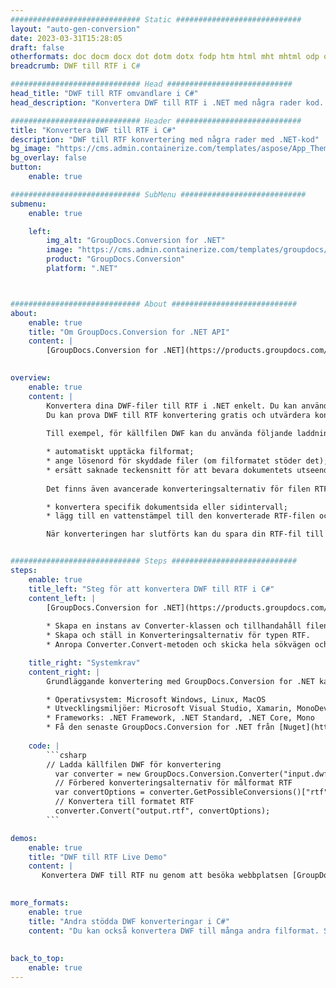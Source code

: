 ```yaml
---
############################# Static ############################
layout: "auto-gen-conversion"
date: 2023-03-31T15:28:05
draft: false
otherformats: doc docm docx dot dotm dotx fodp htm html mht mhtml odp odt otp pot potm potx pps ppsm ppsx ppt pptm pptx rtf
breadcrumb: DWF till RTF i C#

############################# Head ############################
head_title: "DWF till RTF omvandlare i C#"
head_description: "Konvertera DWF till RTF i .NET med några rader kod. Använd GroupDocs Document Conversion API för att konvertera över 160 filformat."

############################# Header ############################
title: "Konvertera DWF till RTF i C#"
description: "DWF till RTF konvertering med några rader med .NET-kod"
bg_image: "https://cms.admin.containerize.com/templates/aspose/App_Themes/V3/images/bg/header1.png"
bg_overlay: false
button:
    enable: true

############################# SubMenu ############################
submenu:
    enable: true

    left:
        img_alt: "GroupDocs.Conversion for .NET"
        image: "https://cms.admin.containerize.com/templates/groupdocs/images/product-logos/90x90-noborder/groupdocs-conversion-net.png"
        product: "GroupDocs.Conversion"
        platform: ".NET"



############################# About ############################
about:
    enable: true
    title: "Om GroupDocs.Conversion for .NET API"
    content: |
        [GroupDocs.Conversion for .NET](https://products.groupdocs.com/conversion/net/) kan användas för att konvertera Microsoft Word, Excel, PowerPoint, PDF, Visio och andra format. GroupDocs.Conversion är ett fristående API som är lämpligt för back-end och interna system där hög prestanda krävs. Det beror inte på någon programvara som Microsoft eller Open Office.
    

overview:
    enable: true
    content: |
        Konvertera dina DWF-filer till RTF i .NET enkelt. Du kan använda bara ett par C# kodrader i valfri plattform som du vill, som - Windows, Linux, macOS.
        Du kan prova DWF till RTF konvertering gratis och utvärdera konverteringsresultatens kvalitet. Tillsammans med enkla filkonverteringsscenarier kan du prova mer avancerade alternativ för att ladda källfilen DWF och för att spara resultatet RTF. 
        
        Till exempel, för källfilen DWF kan du använda följande laddningsalternativ:

        * automatiskt upptäcka filformat;
        * ange lösenord för skyddade filer (om filformatet stöder det);
        * ersätt saknade teckensnitt för att bevara dokumentets utseende.
        
        Det finns även avancerade konverteringsalternativ för filen RTF:

        * konvertera specifik dokumentsida eller sidintervall;
        * lägg till en vattenstämpel till den konverterade RTF-filen och många fler.

        När konverteringen har slutförts kan du spara din RTF-fil till den lokala filsökvägen eller någon tredje parts lagring som FTP, Amazon S3, Google Drive, Dropbox etc. Observera - för att konvertera DWF till {{ TO}} det finns inget behov av någon ytterligare programvara installerad - som MS Office, Open Office, Adobe Acrobat Reader etc.


############################# Steps ############################
steps:
    enable: true
    title_left: "Steg för att konvertera DWF till RTF i C#"
    content_left: |
        [GroupDocs.Conversion for .NET](https://products.groupdocs.com/conversion/net/) gör det enkelt för utvecklare att konvertera en DWF-fil till RTF med några rader kod.
        
        * Skapa en instans av Converter-klassen och tillhandahåll filen DWF med den fullständiga sökvägen
        * Skapa och ställ in Konverteringsalternativ för typen RTF.
        * Anropa Converter.Convert-metoden och skicka hela sökvägen och formatet (RTF) som en parameter

    title_right: "Systemkrav"
    content_right: |
        Grundläggande konvertering med GroupDocs.Conversion for .NET kan göras med bara några enkla steg. Våra API:er stöds på alla större plattformar och operativsystem. Innan du kör koden nedan, se till att du har följande förutsättningar installerade på ditt system.

        * Operativsystem: Microsoft Windows, Linux, MacOS
        * Utvecklingsmiljöer: Microsoft Visual Studio, Xamarin, MonoDevelop
        * Frameworks: .NET Framework, .NET Standard, .NET Core, Mono
        * Få den senaste GroupDocs.Conversion for .NET från [Nuget](https://www.nuget.org/packages/groupdocs.conversion)
         
    code: |
        ```csharp    
        // Ladda källfilen DWF för konvertering
          var converter = new GroupDocs.Conversion.Converter("input.dwf");
          // Förbered konverteringsalternativ för målformat RTF
          var convertOptions = converter.GetPossibleConversions()["rtf"].ConvertOptions;
          // Konvertera till formatet RTF
          converter.Convert("output.rtf", convertOptions);
        ```

demos:
    enable: true
    title: "DWF till RTF Live Demo"
    content: |
       Konvertera DWF till RTF nu genom att besöka webbplatsen [GroupDocs.Conversion App](https://products.groupdocs.app/conversion/family). Onlinedemo har följande fördelar
          

more_formats:
    enable: true
    title: "Andra stödda DWF konverteringar i C#"
    content: "Du kan också konvertera DWF till många andra filformat. Se listan nedan."
       
       
back_to_top:
    enable: true
---
```

